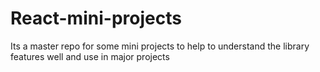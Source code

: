 # React-mini-projects
Its a master repo for some mini projects to help to understand the library features well and use in major projects
